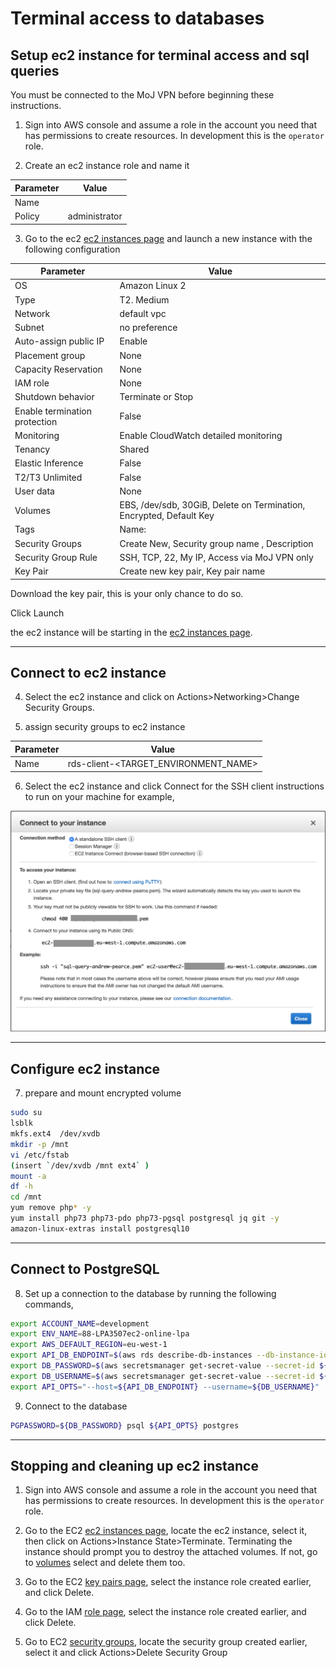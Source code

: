 # Terminal access to databases

## Setup ec2 instance for terminal access and sql queries

You must be connected to the MoJ VPN before beginning these instructions.

1. Sign into AWS console and assume a role in the account you need that has permissions to create resources. In development this is the `operator` role.

2. Create an ec2 instance role and name it <INSTANCE-NAME>

| Parameter | Value           |
| --------- | --------------- |
| Name      | <INSTANCE-NAME> |
| Policy    | administrator   |

3. Go to the ec2 [ec2 instances page](https://eu-west-1.console.aws.amazon.com/ec2/v2/home?region=eu-west-1#Instances:sort=desc:tag:Name) and launch a new instance with the following configuration

| Parameter                     | Value                                                                        |
| ----------------------------- | ---------------------------------------------------------------------------- |
| OS                            | Amazon Linux 2                                                               |
| Type                          | T2. Medium                                                                    |
| Network                       | default vpc                                                                  |
| Subnet                        | no preference                                                                |
| Auto-assign public  IP        | Enable                                                                       |
| Placement group               | None                                                                         |
| Capacity Reservation          | None                                                                         |
| IAM role                      | None                                                                         |
| Shutdown behavior             | Terminate or Stop                                                            |
| Enable termination protection | False                                                                        |
| Monitoring                    | Enable CloudWatch detailed monitoring                                        |
| Tenancy                       | Shared                                                                       |
| Elastic Inference             | False                                                                        |
| T2/T3 Unlimited               | False                                                                        |
| User data                     | None                                                                         |
| Volumes                       | EBS, /dev/sdb, 30GiB, Delete on Termination, Encrypted, Default Key          |
| Tags                          | Name:<INSTANCE-NAME>                                                         |
| Security Groups               | Create New, Security group name <INSTANCE-NAME>, Description <INSTANCE-NAME> |
| Security Group Rule           | SSH, TCP, 22, My IP, Access via MoJ VPN only                                 |
| Key Pair                      | Create new key pair, Key pair name <INSTANCE-NAME>                           |

Download the key pair, this is your only chance to do so.

Click Launch

the ec2 instance will be starting in the [ec2 instances page](https://eu-west-1.console.aws.amazon.com/ec2/v2/home?region=eu-west-1#Instances:sort=desc:tag:Name).

___

## Connect to ec2 instance

4. Select the ec2 instance and click on Actions>Networking>Change Security Groups.

5. assign security groups to ec2 instance

| Parameter | Value                                |
| --------- | ------------------------------------ |
| Name      | rds-client-<TARGET_ENVIRONMENT_NAME> |

6. Select the ec2 instance and click Connect for the SSH client instructions to run on your machine for example,

![ec2 connection instructions](../images/ec2_connect_details.png)

---

## Configure ec2 instance

7. prepare and mount encrypted volume

``` bash
sudo su
lsblk
mkfs.ext4  /dev/xvdb
mkdir -p /mnt
vi /etc/fstab
(insert `/dev/xvdb /mnt ext4` )
mount -a
df -h
cd /mnt
yum remove php* -y
yum install php73 php73-pdo php73-pgsql postgresql jq git -y
amazon-linux-extras install postgresql10
```

---

## Connect to PostgreSQL

8. Set up a connection to the database by running the following commands,

``` bash
export ACCOUNT_NAME=development
export ENV_NAME=88-LPA3507ec2-online-lpa
export AWS_DEFAULT_REGION=eu-west-1
export API_DB_ENDPOINT=$(aws rds describe-db-instances --db-instance-identifier api-${ENV_NAME:0:13} | jq -r .'DBInstances'[0].'Endpoint'.'Address')
export DB_PASSWORD=$(aws secretsmanager get-secret-value --secret-id ${ACCOUNT_NAME}/api_rds_password | jq -r .'SecretString')
export DB_USERNAME=$(aws secretsmanager get-secret-value --secret-id ${ACCOUNT_NAME}/api_rds_username | jq -r .'SecretString')
export API_OPTS="--host=${API_DB_ENDPOINT} --username=${DB_USERNAME}"
```

9. Connect to the database

``` bash
PGPASSWORD=${DB_PASSWORD} psql ${API_OPTS} postgres
```

___

## Stopping and cleaning up ec2 instance

1. Sign into AWS console and assume a role in the account you need that has permissions to create resources. In development this is the `operator` role.

2. Go to the EC2 [ec2 instances page](https://eu-west-1.console.aws.amazon.com/ec2/v2/home?region=eu-west-1#Instances:sort=desc:tag:Name), locate the ec2 instance, select it, then click on Actions>Instance State>Terminate. Terminating the instance should prompt you to destroy the attached volumes. If not, go to [volumes](https://eu-west-1.console.aws.amazon.com/ec2/v2/home?region=eu-west-1#Volumes:sort=volumeId) select and delete them too.

3. Go to the EC2 [key pairs page](https://eu-west-1.console.aws.amazon.com/ec2/v2/home?region=eu-west-1#KeyPairs:), select the instance role created earlier, and click Delete.

4. Go to the IAM [role page](https://console.aws.amazon.com/iam/home?region=eu-west-1#/roles), select the instance role created earlier, and click Delete.

5. Go to EC2 [security groups](https://eu-west-1.console.aws.amazon.com/ec2/v2/home?region=eu-west-1#SecurityGroups:sort=tag:Name), locate the security group created earlier, select it and click Actions>Delete Security Group

